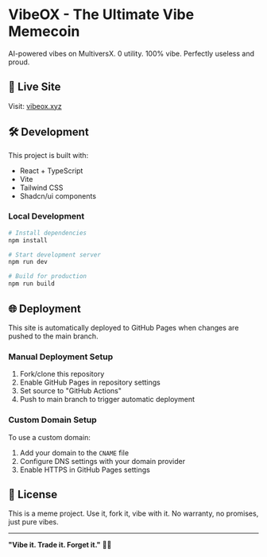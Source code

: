 
# VibeOX - The Ultimate Vibe Memecoin

AI-powered vibes on MultiversX. 0 utility. 100% vibe. Perfectly useless and proud.

## 🚀 Live Site

Visit: [vibeox.xyz](https://vibeox.xyz)

## 🛠️ Development

This project is built with:
- React + TypeScript
- Vite
- Tailwind CSS
- Shadcn/ui components

### Local Development

```bash
# Install dependencies
npm install

# Start development server
npm run dev

# Build for production
npm run build
```

## 🌐 Deployment

This site is automatically deployed to GitHub Pages when changes are pushed to the main branch.

### Manual Deployment Setup

1. Fork/clone this repository
2. Enable GitHub Pages in repository settings
3. Set source to "GitHub Actions"
4. Push to main branch to trigger automatic deployment

### Custom Domain Setup

To use a custom domain:
1. Add your domain to the `CNAME` file
2. Configure DNS settings with your domain provider
3. Enable HTTPS in GitHub Pages settings

## 📝 License

This is a meme project. Use it, fork it, vibe with it. No warranty, no promises, just pure vibes.

---

**"Vibe it. Trade it. Forget it."** 🚀✨
